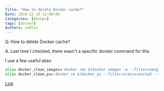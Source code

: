 ```yaml
---
Title: "How to delete Docker cache?"
Date: 2016-12-10 13:00:00
Categories: [devops]
tags: [docker]
Authors: sedlav
---
```


Q. How to delete Docker cache?

A. Last time I checked, there wasn't a specific docker command for this

I use a few useful alias:

```bash
alias docker_clean_images='docker rmi $(docker images -a --filter=dangling=true -q)'
alias docker_clean_ps='docker rm $(docker ps --filter=status=exited --filter=status=created -q)'
```

[Link](https://forums.docker.com/t/how-to-delete-cache/5753/2)
